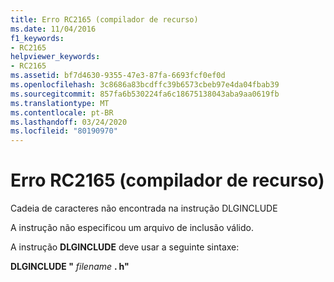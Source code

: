 ```yaml
---
title: Erro RC2165 (compilador de recurso)
ms.date: 11/04/2016
f1_keywords:
- RC2165
helpviewer_keywords:
- RC2165
ms.assetid: bf7d4630-9355-47e3-87fa-6693fcf0ef0d
ms.openlocfilehash: 3c8686a83bcdffc39b6573cbeb97e4da04fbab39
ms.sourcegitcommit: 857fa6b530224fa6c18675138043aba9aa0619fb
ms.translationtype: MT
ms.contentlocale: pt-BR
ms.lasthandoff: 03/24/2020
ms.locfileid: "80190970"
---
```

# <a name="resource-compiler-error-rc2165"></a>Erro RC2165 (compilador de recurso)

Cadeia de caracteres não encontrada na instrução DLGINCLUDE

A instrução não especificou um arquivo de inclusão válido.

A instrução **DLGINCLUDE** deve usar a seguinte sintaxe:

**DLGINCLUDE "** <em>filename</em> **. h"**

